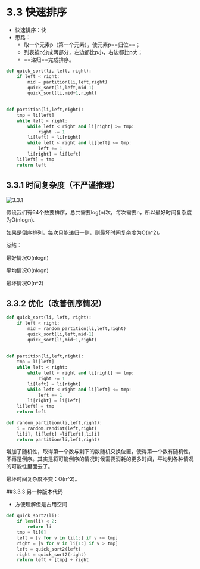 # 3.3 快速排序

+ 快速排序：快
+ 思路：
  + 取一个元素p（第一个元素），使元素p==归位==；
  + 列表被p分成两部分，左边都比p小，右边都比p大；
  + ==递归==完成排序。

```python
def quick_sort(li, left, right):
    if left < right:
        mid = partition(li,left,right)
        quick_sort(li,left,mid-1)
        quick_sort(li,mid+1,right)
        
        
def partition(li,left,right):
    tmp = li[left]
    while left < right:
        while left < right and li[right] >= tmp:
        	right -= 1
  		li[left] = li[right]
    	while left < right and li[left] <= tmp:
    		left += 1
     	li[right] = li[left]
  	li[left] = tmp
    return left        
```

## 3.3.1 时间复杂度（不严谨推理）

![3.3.1](C:\Users\45169\Desktop\在写博文\数据结构与算法\3.3.1.png)

假设我们有64个数要排序，总共需要log(n)次，每次需要n，所以最好时间复杂度为O(nlogn).

如果是倒序排列，每次只能递归一侧，则最坏时间复杂度为O(n^2)。

总结：

最好情况O(nlogn)

平均情况O(nlogn)

最坏情况O(n^2)

## 3.3.2 优化（改善倒序情况）

```python
def quick_sort(li, left, right):
    if left < right:
        mid = random_partition(li,left,right)
        quick_sort(li,left,mid-1)
        quick_sort(li,mid+1,right)
        
        
def partition(li,left,right):
    tmp = li[left]
    while left < right:
        while left < right and li[right] >= tmp:
        	right -= 1
  		li[left] = li[right]
    	while left < right and li[left] <= tmp:
    		left += 1
     	li[right] = li[left]
  	li[left] = tmp
    return left 
    
def random_partition(li,left,right):
	i = random.randint(left,right)
    li[i], li[left] =li[left],li[i]
    return partition(li,left,right)
```

增加了随机性，取得第一个数与剩下的数随机交换位置，使得第一个数有随机性，不再是倒序。其实是将可能倒序的情况时候需要消耗的更多时间，平均到各种情况的可能性里面去了。

最坏时间复杂度不变：O(n^2)。

##3.3.3 另一种版本代码

+ 方便理解但是占用空间

```python
def quick_sort2(li):
    if len(li) < 2:
        return li
    tmp = li[0]
    left = [v for v in li[1:] if v <= tmp]
    right = [v for v in li[1:] if v > tmp]
    left = quick_sort2(left)
    right = quick_sort2(right)
    return left + [tmp] + right
```

